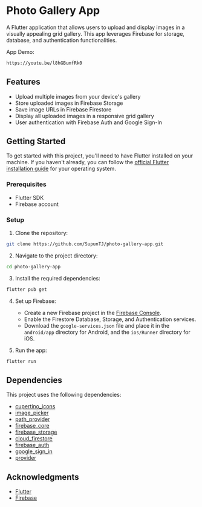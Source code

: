 # Photo Gallery App

A Flutter application that allows users to upload and display images in a visually appealing grid gallery. This app leverages Firebase for storage, database, and authentication functionalities.

App Demo:

```bash
https://youtu.be/l8hGBumfRk0
```

## Features

- Upload multiple images from your device's gallery
- Store uploaded images in Firebase Storage
- Save image URLs in Firebase Firestore
- Display all uploaded images in a responsive grid gallery
- User authentication with Firebase Auth and Google Sign-In

## Getting Started

To get started with this project, you'll need to have Flutter installed on your machine. If you haven't already, you can follow the [official Flutter installation guide](https://flutter.dev/docs/get-started/install) for your operating system.

### Prerequisites

- Flutter SDK
- Firebase account

### Setup

1. Clone the repository:

```bash
git clone https://github.com/SupunTJ/photo-gallery-app.git
```

2. Navigate to the project directory:

```bash
cd photo-gallery-app
```

3. Install the required dependencies:

```bash
flutter pub get
```

4. Set up Firebase:
   - Create a new Firebase project in the [Firebase Console](https://console.firebase.google.com/).
   - Enable the Firestore Database, Storage, and Authentication services.
   - Download the `google-services.json` file and place it in the `android/app` directory for Android, and the `ios/Runner` directory for iOS.

5. Run the app:

```bash
flutter run
```

## Dependencies

This project uses the following dependencies:

- [cupertino_icons](https://pub.dev/packages/cupertino_icons)
- [image_picker](https://pub.dev/packages/image_picker)
- [path_provider](https://pub.dev/packages/path_provider)
- [firebase_core](https://pub.dev/packages/firebase_core)
- [firebase_storage](https://pub.dev/packages/firebase_storage)
- [cloud_firestore](https://pub.dev/packages/cloud_firestore)
- [firebase_auth](https://pub.dev/packages/firebase_auth)
- [google_sign_in](https://pub.dev/packages/google_sign_in)
- [provider](https://pub.dev/packages/provider)

## Acknowledgments

- [Flutter](https://flutter.dev/)
- [Firebase](https://firebase.google.com/)
